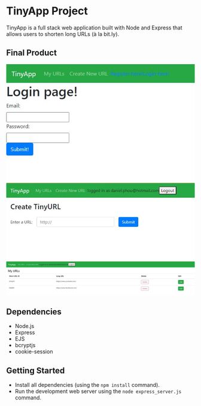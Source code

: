 # TinyApp Project

TinyApp is a full stack web application built with Node and Express that allows users to shorten long URLs (à la bit.ly).

## Final Product

!["The login page users will see"](https://raw.githubusercontent.com/TapiocaQueen990/tinyapp/19f97bcc504c8a311b7275b87da328b1ac37d6a1/docs/loginPage.jpg)
!["The new URL page where users can shorten their URLS"](https://raw.githubusercontent.com/TapiocaQueen990/tinyapp/19f97bcc504c8a311b7275b87da328b1ac37d6a1/docs/newURL.jpg)
!["The collection of Urls that they've created"](https://raw.githubusercontent.com/TapiocaQueen990/tinyapp/19f97bcc504c8a311b7275b87da328b1ac37d6a1/docs/urls!.jpg)
## Dependencies

- Node.js
- Express
- EJS
- bcryptjs
- cookie-session

## Getting Started

- Install all dependencies (using the `npm install` command).
- Run the development web server using the `node express_server.js` command.